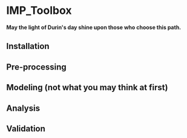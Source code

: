 # IMP_Toolbox
**May the light of Durin's day shine upon those who choose this path.**

## Installation

## Pre-processing

## Modeling (not what you may think at first)

## Analysis

## Validation


